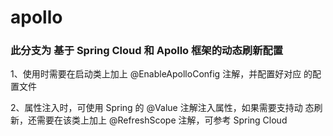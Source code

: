 # apollo

### 此分支为 基于 Spring Cloud 和 Apollo 框架的动态刷新配置

	
1、使用时需要在启动类上加上 @EnableApolloConfig 注解，并配置好对应
   的配置文件
   
2、属性注入时，可使用 Spring 的 @Value 注解注入属性，如果需要支持动
   态刷新，还需要在该类上加上 @RefreshScope 注解，可参考 Spring Cloud
